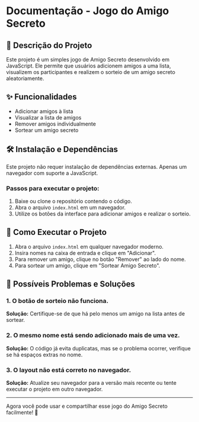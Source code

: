 # Documentação - Jogo do Amigo Secreto

## 📌 Descrição do Projeto
Este projeto é um simples jogo de Amigo Secreto desenvolvido em JavaScript. Ele permite que usuários adicionem amigos a uma lista, visualizem os participantes e realizem o sorteio de um amigo secreto aleatoriamente.

## ✨ Funcionalidades
- Adicionar amigos à lista
- Visualizar a lista de amigos
- Remover amigos individualmente
- Sortear um amigo secreto

## 🛠️ Instalação e Dependências
Este projeto não requer instalação de dependências externas. Apenas um navegador com suporte a JavaScript.

### Passos para executar o projeto:
1. Baixe ou clone o repositório contendo o código.
2. Abra o arquivo `index.html` em um navegador.
3. Utilize os botões da interface para adicionar amigos e realizar o sorteio.

## 🚀 Como Executar o Projeto
1. Abra o arquivo `index.html` em qualquer navegador moderno.
2. Insira nomes na caixa de entrada e clique em "Adicionar".
3. Para remover um amigo, clique no botão "Remover" ao lado do nome.
4. Para sortear um amigo, clique em "Sortear Amigo Secreto".

## 🔧 Possíveis Problemas e Soluções
### 1. O botão de sorteio não funciona.
**Solução:** Certifique-se de que há pelo menos um amigo na lista antes de sortear.

### 2. O mesmo nome está sendo adicionado mais de uma vez.
**Solução:** O código já evita duplicatas, mas se o problema ocorrer, verifique se há espaços extras no nome.

### 3. O layout não está correto no navegador.
**Solução:** Atualize seu navegador para a versão mais recente ou tente executar o projeto em outro navegador.

---
Agora você pode usar e compartilhar esse jogo do Amigo Secreto facilmente! 🎉

